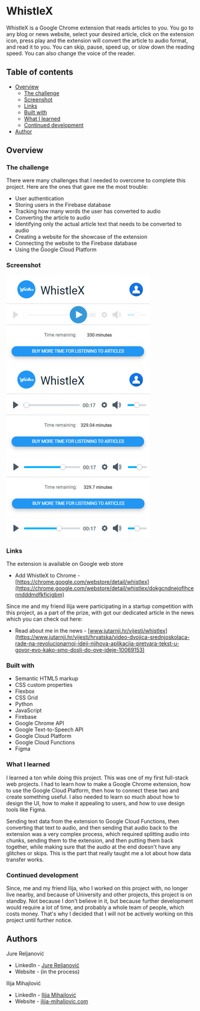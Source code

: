 # WhistleX

WhistleX is a Google Chrome extension that reads articles to you. You go to any blog or news website, select your desired article, click on the extension icon, press play and the extension will convert the article to audio format, and read it to you. You can skip, pause, speed up, or slow down the reading speed. You can also change the voice of the reader.

## Table of contents

- [Overview](#overview)
  - [The challenge](#the-challenge)
  - [Screenshot](#screenshot)
  - [Links](#links)
  - [Built with](#built-with)
  - [What I learned](#what-i-learned)
  - [Continued development](#continued-development)
- [Author](#author)

## Overview

### The challenge

There were many challenges that I needed to overcome to complete this project. Here are the ones that gave me the most trouble:

- User authentication
- Storing users in the Firebase database
- Tracking how many words the user has converted to audio
- Converting the article to audio
- Identifying only the actual article text that needs to be converted to audio
- Creating a website for the showcase of the extension
- Connecting the website to the Firebase database
- Using the Google Cloud Platform

### Screenshot

![](./main-look.jpg)
![](./main-look-play.jpg)
![](./articles-volume-withoutplay.jpg)
![](./play-volume.jpg)

### Links

The extension is available on Google web store

- Add WhistleX to Chrome - [https://chrome.google.com/webstore/detail/whistlex](https://chrome.google.com/webstore/detail/whistlex/dokgcndnejoflhcenndddmdfkficjgbm)

Since me and my friend Ilija were participating in a startup competition with this project, as a part of the prize, with got our dedicated article in the news which you can check out here:

- Read about me in the news - [www.jutarnji.hr/vijesti/whistlex](https://www.jutarnji.hr/vijesti/hrvatska/video-dvojica-srednjoskolaca-rade-na-revolucionarnoj-ideji-njihova-aplikacija-pretvara-tekst-u-govor-evo-kako-smo-dosli-do-ove-ideje-10069153)

### Built with

- Semantic HTML5 markup
- CSS custom properties
- Flexbox
- CSS Grid
- Python
- JavaScript
- Firebase
- Google Chrome API
- Google Text-to-Speech API
- Google Cloud Platform
- Google Cloud Functions
- Figma

### What I learned

I learned a ton while doing this project. This was one of my first full-stack web projects. I had to learn how to make a Google Chrome extension, how to use the Google Cloud Platform, then how to connect these two and create something useful. I also needed to learn so much about how to design the UI, how to make it appealing to users, and how to use design tools like Figma.

Sending text data from the extension to Google Cloud Functions, then converting that text to audio, and then sending that audio back to the extension was a very complex process, which required splitting audio into chunks, sending them to the extension, and then putting them back together, while making sure that the audio at the end doesn't have any glitches or skips. This is the part that really taught me a lot about how data transfer works.

### Continued development

Since, me and my friend Ilija, who I worked on this project with, no longer live nearby, and because of University and other projects, this project is on standby. Not because I don't believe in it, but because further development would require a lot of time, and probably a whole team of people, which costs money. That's why I decided that I will not be actively working on this project until further notice.

## Authors

Jure Reljanović

- LinkedIn - [Jure Reljanović](https://www.linkedin.com/in/jure-reljanovi%C4%87-57b6291a8/)
- Website - (in the process)

Ilija Mihajlović

- LinkedIn - [Ilija Mihajlović](https://www.linkedin.com/in/ilija-mihajlovic-18942b253/)
- Website - [ilija-mihaljovic.com](https://ilija-mihajlovic.netlify.app/)
